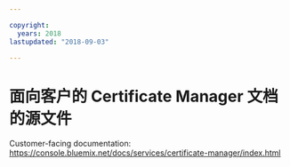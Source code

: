 ```yaml
---

copyright:
  years: 2018
lastupdated: "2018-09-03"

---
```



# 面向客户的 Certificate Manager 文档的源文件


Customer-facing documentation: https://console.bluemix.net/docs/services/certificate-manager/index.html


